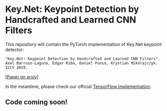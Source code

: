 # Key.Net: Keypoint Detection by Handcrafted and Learned CNN Filters
This repository will contain the PyTorch implementation of Key.Net keypoint detector:

```text
"Key.Net: Keypoint Detection by Handcrafted and Learned CNN Filters".
Axel Barroso-Laguna, Edgar Riba, Daniel Ponsa, Krystian Mikolajczyk. ICCV 2019.
```
[[Paper on arxiv](https://arxiv.org/abs/1904.00889)]

In the meantime, please check our official [TensorFlow implementation](https://github.com/axelBarroso/Key.Net). 


## Code coming soon! 
